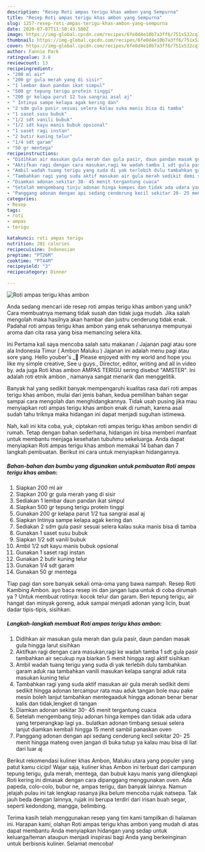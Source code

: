 ```yaml
---
description: "Resep Roti ampas terigu khas ambon yang Sempurna"
title: "Resep Roti ampas terigu khas ambon yang Sempurna"
slug: 1257-resep-roti-ampas-terigu-khas-ambon-yang-sempurna
date: 2020-07-07T11:50:43.580Z
image: https://img-global.cpcdn.com/recipes/6fe0d4e10b7a3ff6/751x532cq70/roti-ampas-terigu-khas-ambon-foto-resep-utama.jpg
thumbnail: https://img-global.cpcdn.com/recipes/6fe0d4e10b7a3ff6/751x532cq70/roti-ampas-terigu-khas-ambon-foto-resep-utama.jpg
cover: https://img-global.cpcdn.com/recipes/6fe0d4e10b7a3ff6/751x532cq70/roti-ampas-terigu-khas-ambon-foto-resep-utama.jpg
author: Fannie Park
ratingvalue: 3.8
reviewcount: 13
recipeingredient:
- "200 ml air"
- "200 gr gula merah yang di sisir"
- "1 lembar daun pandan ikat simpul"
- "500 gr tepung terigu protein tinggi"
- "200 gr kelapa parut 12 tua sangrai asal aj"
- " Intinya sampe kelapa agak kering dan"
- "2 sdm gula pasir sesuai selera kalau suka manis bisa di tamba"
- "1 saset susu bubuk"
- "1/2 sdt vanili bubuk"
- "1/2 sdt kayu manis bubuk opsional"
- "1 saset ragi instan"
- "2 butir kuning telur"
- "1/4 sdt garam"
- "50 gr mentega"
recipeinstructions:
- "Didihkan air masukan gula merah dan gula pasir, daun pandan masak gula hingga larut sisihkan"
- "Aktifkan ragi dengan cara masukan,ragi ke wadah tamba 1 sdt gula pasir tambahkan air secukup nya biarkan 5 menit hingga ragi aktif sisihkan"
- "Ambil wadah tuang terigu yang suda di yak terlebih dulu tambahkan garam aduk raa tambahkan vanili masukan kelapa sangrai aduk rata masukan kuning telur"
- "Tambahkan ragi yang suda aktif masukan air gula merah sedikit demi sedikit hingga adonan tercampur rata mau aduk tangan bole mau pake mesin boleh lanjut tambahkan mentegaaduk hingga adonan benar benar kalis dan tidak,lengket di tangan"
- "Diamkan adonan sekitar 30- 45 menit tergantung cuaca"
- "Setelah mengembang tinju adonan hinga kempes dan tidak ada udara yang terperangkap lagi ya.. bulatkan adonan timbang sesuai selera lanjut diamkan kembali hingga 15 menit sambil panaskan oven"
- "Panggang adonan dengan api sedang cenderung kecil sekitar 20- 25 menit hingga mateng oven jangan di buka tutup ya kalau mau bisa di liat dari luar aj"
categories:
- Resep
tags:
- roti
- ampas
- terigu

katakunci: roti ampas terigu 
nutrition: 201 calories
recipecuisine: Indonesian
preptime: "PT26M"
cooktime: "PT44M"
recipeyield: "3"
recipecategory: Dinner

---
```



![Roti ampas terigu khas ambon](https://img-global.cpcdn.com/recipes/6fe0d4e10b7a3ff6/751x532cq70/roti-ampas-terigu-khas-ambon-foto-resep-utama.jpg)

Anda sedang mencari ide resep roti ampas terigu khas ambon yang unik? Cara membuatnya memang tidak susah dan tidak juga mudah. Jika salah mengolah maka hasilnya akan hambar dan justru cenderung tidak enak. Padahal roti ampas terigu khas ambon yang enak seharusnya mempunyai aroma dan cita rasa yang bisa memancing selera kita.

Ini Pertama kali saya mencoba salah satu makanan / Jajanan pagi atau sore ala Indonesia Timur ( Ambon Maluku ) Jajanan ini adalah menu pagi atau sore yang. Hello youber&#39;s _👋 Please enjoyed with my world and hope you like my simple creative, See u guys., Director, editor, writing and all in video by. ada juga Roti khas ambon AMPAS TERIGU sering disebut &#34;AMSTER&#34;. Ini adalah roti etnik ambon , namanya sangat menarik dan menggelitik.

Banyak hal yang sedikit banyak mempengaruhi kualitas rasa dari roti ampas terigu khas ambon, mulai dari jenis bahan, kedua pemilihan bahan segar sampai cara mengolah dan menghidangkannya. Tidak usah pusing jika mau menyiapkan roti ampas terigu khas ambon enak di rumah, karena asal sudah tahu triknya maka hidangan ini dapat menjadi suguhan istimewa.


Nah, kali ini kita coba, yuk, ciptakan roti ampas terigu khas ambon sendiri di rumah. Tetap dengan bahan sederhana, hidangan ini bisa memberi manfaat untuk membantu menjaga kesehatan tubuhmu sekeluarga. Anda dapat menyiapkan Roti ampas terigu khas ambon memakai 14 bahan dan 7 langkah pembuatan. Berikut ini cara untuk menyiapkan hidangannya.

<!--inarticleads1-->

##### Bahan-bahan dan bumbu yang digunakan untuk pembuatan Roti ampas terigu khas ambon:

1. Siapkan 200 ml air
1. Siapkan 200 gr gula merah yang di sisir
1. Sediakan 1 lembar daun pandan ikat simpul
1. Siapkan 500 gr tepung terigu protein tinggi
1. Gunakan 200 gr kelapa parut 1/2 tua sangrai asal aj
1. Siapkan  Intinya sampe kelapa agak kering dan
1. Sediakan 2 sdm gula pasir sesuai selera kalau suka manis bisa di tamba
1. Gunakan 1 saset susu bubuk
1. Siapkan 1/2 sdt vanili bubuk
1. Ambil 1/2 sdt kayu manis bubuk opsional
1. Gunakan 1 saset ragi instan
1. Gunakan 2 butir kuning telur
1. Gunakan 1/4 sdt garam
1. Gunakan 50 gr mentega


Tiap pagi dan sore banyak sekali oma-oma yang bawa nampah. Resep Roti Kambing Ambon. ayo baca resep ini dan jangan lupa untuk di coba dirumah ya ? Untuk membuat rotinya: kocok telur dan garam. Beri tepung terigu, air hangat dan minyak goreng, aduk sampai menjadi adonan yang licin, buat dadar tipis-tipis, sisihkan. 

<!--inarticleads2-->

##### Langkah-langkah membuat Roti ampas terigu khas ambon:

1. Didihkan air masukan gula merah dan gula pasir, daun pandan masak gula hingga larut sisihkan
1. Aktifkan ragi dengan cara masukan,ragi ke wadah tamba 1 sdt gula pasir tambahkan air secukup nya biarkan 5 menit hingga ragi aktif sisihkan
1. Ambil wadah tuang terigu yang suda di yak terlebih dulu tambahkan garam aduk raa tambahkan vanili masukan kelapa sangrai aduk rata masukan kuning telur
1. Tambahkan ragi yang suda aktif masukan air gula merah sedikit demi sedikit hingga adonan tercampur rata mau aduk tangan bole mau pake mesin boleh lanjut tambahkan mentegaaduk hingga adonan benar benar kalis dan tidak,lengket di tangan
1. Diamkan adonan sekitar 30- 45 menit tergantung cuaca
1. Setelah mengembang tinju adonan hinga kempes dan tidak ada udara yang terperangkap lagi ya.. bulatkan adonan timbang sesuai selera lanjut diamkan kembali hingga 15 menit sambil panaskan oven
1. Panggang adonan dengan api sedang cenderung kecil sekitar 20- 25 menit hingga mateng oven jangan di buka tutup ya kalau mau bisa di liat dari luar aj


Berikut rekomendasi kuliner khas Ambon, Maluku utara yang populer yang patut kamu cicipi! Wajar saja, kuliner khas Ambon ini terbuat dari campuran tepung terigu, gula merah, mentega, dan bubuk kayu manis yang dilengkapi Roti kering ini dimasak dengan cara dipanggang menggunakan oven. Ada papeda, colo-colo, bubur ne, ampas terigu, dan banyak lainnya. Namun jelajah pulau ini tak lengkap rasanya jika belum mencoba rujak natsepa. Tak jauh beda dengan lainnya, rujak ini berupa terdiri dari irisan buah segar, seperti kedondong, mangga, belimbing. 

Terima kasih telah menggunakan resep yang tim kami tampilkan di halaman ini. Harapan kami, olahan Roti ampas terigu khas ambon yang mudah di atas dapat membantu Anda menyiapkan hidangan yang sedap untuk keluarga/teman ataupun menjadi inspirasi bagi Anda yang berkeinginan untuk berbisnis kuliner. Selamat mencoba!
